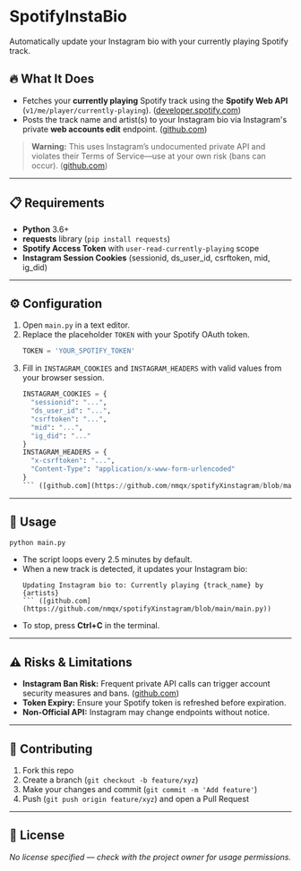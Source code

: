 # SpotifyInstaBio


Automatically update your Instagram bio with your currently playing Spotify track.

## 🔥 What It Does
- Fetches your **currently playing** Spotify track using the **Spotify Web API** (`v1/me/player/currently-playing`).  ([developer.spotify.com](https://developer.spotify.com/documentation/web-api/reference/get-the-users-currently-playing-track?utm_source=chatgpt.com))
- Posts the track name and artist(s) to your Instagram bio via Instagram's private **web accounts edit** endpoint.  ([github.com](https://github.com/nmqx/spotifyXinstagram/blob/main/main.py))

> **Warning:** This uses Instagram’s undocumented private API and violates their Terms of Service—use at your own risk (bans can occur). ([github.com](https://github.com/nmqx/spotifyXinstagram/blob/main/README.md))

---

## 📋 Requirements
- **Python** 3.6+
- **requests** library (`pip install requests`)
- **Spotify Access Token** with `user-read-currently-playing` scope
- **Instagram Session Cookies** (sessionid, ds_user_id, csrftoken, mid, ig_did)

---

## ⚙️ Configuration
1. Open `main.py` in a text editor.
2. Replace the placeholder `TOKEN` with your Spotify OAuth token.
   ```python
   TOKEN = 'YOUR_SPOTIFY_TOKEN'
   ```
3. Fill in `INSTAGRAM_COOKIES` and `INSTAGRAM_HEADERS` with valid values from your browser session.
   ```python
   INSTAGRAM_COOKIES = {
     "sessionid": "...",
     "ds_user_id": "...",
     "csrftoken": "...",
     "mid": "...",
     "ig_did": "..."
   }
   INSTAGRAM_HEADERS = {
     "x-csrftoken": "...",
     "Content-Type": "application/x-www-form-urlencoded"
   }
   ``` ([github.com](https://github.com/nmqx/spotifyXinstagram/blob/main/main.py))

---

## 🚀 Usage
```bash
python main.py
```
- The script loops every 2.5 minutes by default.
- When a new track is detected, it updates your Instagram bio:
  ```text
  Updating Instagram bio to: Currently playing {track_name} by {artists}
  ``` ([github.com](https://github.com/nmqx/spotifyXinstagram/blob/main/main.py))
- To stop, press **Ctrl+C** in the terminal.

---

## ⚠️ Risks & Limitations
- **Instagram Ban Risk:** Frequent private API calls can trigger account security measures and bans. ([github.com](https://github.com/nmqx/spotifyXinstagram/blob/main/README.md))
- **Token Expiry:** Ensure your Spotify token is refreshed before expiration.
- **Non-Official API:** Instagram may change endpoints without notice.

---

## 🤝 Contributing
1. Fork this repo
2. Create a branch (`git checkout -b feature/xyz`)
3. Make your changes and commit (`git commit -m 'Add feature'`)
4. Push (`git push origin feature/xyz`) and open a Pull Request

---

## 📄 License
_No license specified — check with the project owner for usage permissions._

